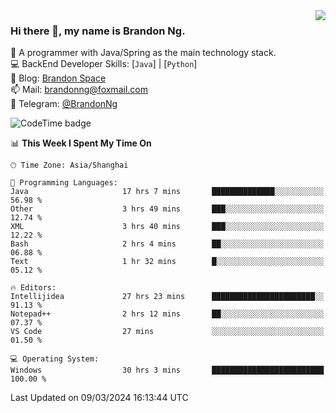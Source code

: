 <img  align="right" src="https://github-readme-stats-brandon0824.vercel.app/api/top-langs/?username=brandon0824&layout=compact">

### Hi there 👋, my name is Brandon Ng.

🌱 A programmer with Java/Spring as the main technology stack.  
💻 BackEnd Developer Skills: [`Java`] | [`Python`]  
📝 Blog: [Brandon Space](https://brandonng.tech)  
📫 Mail: brandonng@foxmail.com  
📰 Telegram: [@BrandonNg](https://t.me/BrandonNg24)  

![CodeTime badge](https://img.shields.io/endpoint?style=flat-square&url=https%3A%2F%2Fapi.codetime.dev%2Fshield%3Fid%3D128%26project%3D%26in%3D604800000)

<!--START_SECTION:waka-->
📊 **This Week I Spent My Time On** 

```text
🕑︎ Time Zone: Asia/Shanghai

💬 Programming Languages: 
Java                     17 hrs 7 mins       ██████████████░░░░░░░░░░░   56.98 % 
Other                    3 hrs 49 mins       ███░░░░░░░░░░░░░░░░░░░░░░   12.74 % 
XML                      3 hrs 40 mins       ███░░░░░░░░░░░░░░░░░░░░░░   12.22 % 
Bash                     2 hrs 4 mins        ██░░░░░░░░░░░░░░░░░░░░░░░   06.88 % 
Text                     1 hr 32 mins        █░░░░░░░░░░░░░░░░░░░░░░░░   05.12 % 

🔥 Editors: 
Intellijidea             27 hrs 23 mins      ███████████████████████░░   91.13 % 
Notepad++                2 hrs 12 mins       ██░░░░░░░░░░░░░░░░░░░░░░░   07.37 % 
VS Code                  27 mins             ░░░░░░░░░░░░░░░░░░░░░░░░░   01.50 % 

💻 Operating System: 
Windows                  30 hrs 3 mins       █████████████████████████   100.00 % 
```


 Last Updated on 09/03/2024 16:13:44 UTC
<!--END_SECTION:waka-->
